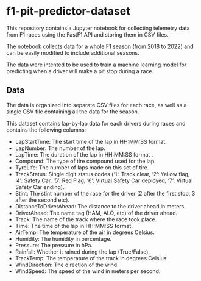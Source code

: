 # f1-pit-predictor-dataset
This repository contains a Jupyter notebook for collecting telemetry data from F1 races using the FastF1 API and storing them in CSV files. 

The notebook collects data for a whole F1 season (from 2018 to 2022) and can be easily modified to include additional seasons. 

The data were intented to be used to train a machine learning model for predicting when a driver will make a pit stop during a race.

## Data
The data is organized into separate CSV files for each race, as well as a single CSV file containing all the data for the season.

This dataset contains lap-by-lap data for each drivers during races and contains the following columns:

* LapStartTime: The start time of the lap in HH:MM:SS format.
* LapNumber: The number of the lap.
* LapTime: The duration of the lap in HH:MM:SS format .
* Compound: The type of tire compound used for the lap.
* TyreLife: The number of laps made on this set of tire.
* TrackStatus: Single digit status codes (‘1’: Track clear, ‘2’: Yellow flag, ‘4’: Safety Car, ‘5’: Red Flag, ‘6’: Virtual Safety Car deployed, ‘7’: Virtual Safety Car ending).
* Stint: The stint number of the race for the driver (2 after the first stop, 3 after the second etc).
* DistanceToDriverAhead: The distance to the driver ahead in meters.
* DriverAhead: The name tag (HAM, ALO, etc) of the driver ahead.
* Track: The name of the track where the race took place.
* Time: The time of the lap in HH:MM:SS format.
* AirTemp: The temperature of the air in degrees Celsius.
* Humidity: The humidity in percentage.
* Pressure: The pressure in hPa.
* Rainfall: Whether it rained during the lap (True/False).
* TrackTemp: The temperature of the track in degrees Celsius.
* WindDirection: The direction of the wind.
* WindSpeed: The speed of the wind in meters per second.
